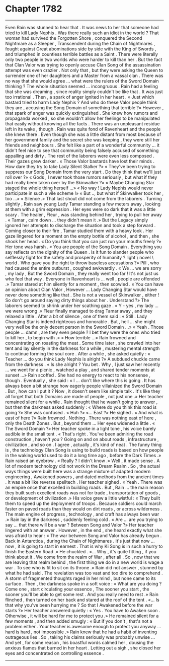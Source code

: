 
# Chapter 1782


---

Even Rain was stunned to hear that .
It was news to her that someone had tried to kill Lady Nephis . Was there really such an idiot in the world ? That woman had survived the Forgotten Shore , conquered the Second Nightmare as a Sleeper , Transcendent during the Chain of Nightmares , fought against Great abominations side by side with the King of Swords , and triumphed in countless terrible battles as a Saint .
There were literally only two people in two worlds who were harder to kill than her .
But the fact that Clan Valor was trying to openly accuse Clan Song of the assassination attempt was even crazier . Not only that , but they were asking the Queen to surrender one of her daughters and a Master from a vassal clan . There was no way that she would agree … what were the rulers of the Sword Domain thinking ?
The whole situation seemed … incongruous . Rain had a feeling that she was dreaming , since reality simply couldn't be like that . It was just too irrational .
Then , a spark of anger ignited in her heart .
« Just which bastard tried to harm Lady Nephis ? And who do these Valor people think they are , accusing the Song Domain of something that terrible ?»
However , that spark of anger was quickly extinguished . She knew how rumors and propaganda worked , so she wouldn't allow her feelings to be manipulated that easily without knowing all the facts .
There was an unpleasant residue left in its wake , though . Rain was quite fond of Ravenheart and the people she knew there . Even though she was a little distant from most because of her government family and the secret she was keeping , they were still her friends and neighbours . She felt like a part of a wonderful community … it didn't feel nice to see that community being falsely accused of something appalling and dirty .
The rest of the laborers were even less composed . Their gazes grew darker .
« Those Valor bastards have lost their minds . How dare they try to take Lady Silent Stalker ?»
« They've been trying to suppress our Song Domain from the very start . Do they think that we'll just roll over ?»
« Gods , I never took those rumors seriously , but what if they had really been taken over by the Skinwalker ?»
« Maybe Changing Star staged the whole thing herself …»
« No way ! Lady Nephis would never participate in such a vile scheme !»
« But .., but what if Skinwalker took her , too …»
« Silence .»
That last shout did not come from the laborers .
Turning slightly , Rain saw young Lady Tamar standing a few meters away , looking at them with a grim expression . Her eyes were so dark that it was a little scary .
The healer , Fleur , was standing behind her , trying to pull her away .
« Tamar , calm down … they didn't mean it .»
But the Legacy simply ignored her attempts to discharge the situation and took a step forward .
Coming closer to their fire , Tamar studied them with a heavy look . Her gaze lingered for a moment on the empty bottle of alcohol , and then , she shook her head .
« Do you think that you can just run your mouths freely ?»
Her tone was harsh .
« You are people of the Song Domain . Everything you say reflects on the dignity of the Queen . Is it fun to slander people who selflessly fight for the safety and prosperity of humanity ? lіght \ nоvel \ world . Who gave you the right to throw baseless accusations ?»
Pill , who had caused the entire outburst , coughed awkwardly .
« We … we are sorry , my lady , But the Sword Domain , they really went too far ! It's not just us who feel that way . Everyone in Ravenheart is … well , people are offended .»
Tamar stared at him silently for a moment , then scowled .
« You can have an opinion about Clan Valor , However … Lady Changing Star would have never done something like that . She is not a vessel of Skinwalker , either ! So don't go around saying dirty things about her . Understand ?»
The laborers seemed to shrink under her scathing gaze .
« Y - yes , my lady … we were wrong .»
Fleur finally managed to drag Tamar away , and they relaxed a little .
After a bit of silence , one of them said :
« Still . Lady Changing Star is indeed righteous and honorable . But , hell … she might very well be the only decent person in the Sword Domain …»
« Yeah . Those people … damn , are they even people ? I bet they were the ones who tried to kill her , to begin with .»
« How terrible …»
Rain frowned and concentrating on roasting the meat .
Some time later , she crawled into her tent and lay silently in the darkness for a while , mustering mental strength to continue forming the soul core .
After a while , she asked quietly :
« Teacher … do you think Lady Nephis is alright ?»
A subdued chuckle came from the darkness .
« Is she alright ? You bet . Why , I just saw her recently … we went for a picnic , watched a play , and shared tender moments at sunset …»
Rain scoffed . She had no energy to react to his nonsense , though .
Eventually , she said :
« I … don't like where this is going . It has always been a bit strange how eagerly people villainized the Sword Domain . But , how can I put it ? Now , it doesn't seem like simple talk . It's like they all forget that both Domains are made of people , not just one .»
Her teacher remained silent for a while .
Rain thought that he wasn't going to answer , but then the darkness asked suddenly :
« Where do you think this road is going ?»
She was confused .
« Huh ?»
«… East ?»
He sighed .
« And what is east of here ?»
Rain frowned .
Nothing . There was nothing east of here , only the Death Zones .
But , beyond them …
Her eyes widened a little .
« The Sword Domain ?»
Her teacher spoke in a light tone , his voice barely audible in the small tent .
« That's right . You've been admiring the road construction , haven't you ? Going on and on about roads , infrastructure , civilization , and so on . I agree , actually , it's kind of neat . The funny thing is , the technology Clan Song is using to build roads is based on how people in the waking world used to do it a long time ago , before the Dark Times .»
Rain raised an eyebrow .
« Really ? I didn't know .»
Well , it made sense . A lot of modern technology did not work in the Dream Realm . So , the actual ways things were built here was a strange mixture of adapted modern engineering , Awakened powers , and dated methods from the ancient times .
It was a bit like reverse spelltech .
Her teacher sighed .
« Yeah . There was an empire once that excelled in building roads . But , Rain … the main reason they built such excellent roads was not for trade , transportation of goods , or development of civilization .»
His voice grew a little wistful :
« They built them to speed up the deployment of troops . Because soldiers could march faster on paved roads than they would on dirt roads , or across wilderness . The main engine of progress , technology , and craft has always been war .»
Rain lay in the darkness , suddenly feeling cold .
« Are … are you trying to say … that there will be a war ? Between Song and Valor ?»
Her teacher lingered with an answer .
However , in the end , she heard exactly what she was afraid to hear :
« The war between Song and Valor has already begun . Back in Antarctica , during the Chain of Nightmares . It's just that now … now , it is going to start in earnest . That is why Ki Song is in such a hurry to finish the Eastern Road .»
He chuckled .
«… Why , it's quite fitting , if you think about it . We come from the realm of War , after all . So , now that we are leaving that realm behind , the first thing we do in a new world is wage a war . To see who is fit to sit on its throne .»
Rain did not answer , stunned by what he had said . The revelation was too vast and too dire to comprehend . A storm of fragmented thoughts raged in her mind , but none came to its surface .
Then , the darkness spoke in a soft voice :
« What are you doing ? Come one , start circulating your essence , The sooner you start , the sooner you'll be able to get some rest . And you really need to rest .»
Rain flinched , then turned on her back and stared at the roof of the tent .
«… Is that why you've been hurrying me ? So that I Awakened before the war starts ?»
Her teacher answered quietly :
« Yes . You have to Awaken soon . Otherwise , it will be hard for me to protect you .»
He remained silent for a few moments , and then added smugly :
« But if you don't , that's not a problem either . Your teacher is awesome enough to protect you anyway … hard is hard , not impossible .»
Rain knew that he had a habit of inventing outrageous lies . So , taking his claims seriously was probably unwise …
And yet , for some reason , his boastful words calmed her , dousing the anxious flames that burned in her heart .
Letting out a sigh , she closed her eyes and concentrated on controlling essence .

---

